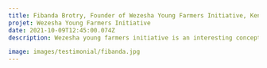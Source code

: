 ```yaml
---
title: Fibanda Brotry, Founder of Wezesha Young Farmers Initiative, Kenya
projet: Wezesha Young Farmers Initiative 
date: 2021-10-09T12:45:00.074Z
description: Wezesha young farmers initiative is an interesting concept that links Environmental conservation, Climate Action to Agriculture using agroecology approach. This initiative is being led by Fibanda at the APSID consulting company. This approach brings good connectivity with nature, and a sustainable way to redesign food systems from the farm to the table. As of now undernourishment and severe food insecurity appears to be increasing in almost all regions in africa. Through Agroforestry, Soil and Water Conservation and Biodiversity Conservation practices increases productivity because the greater diversity on the farm results in greater diversity in plates.

image: images/testimonial/fibanda.jpg
---
```

